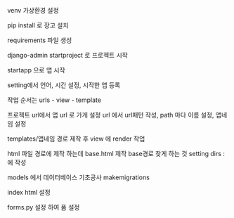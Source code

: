 venv 가상환경 설정

pip install 로 장고 설치

requirements 파일 생성

django-admin startproject 로 프로젝트 시작

startapp 으로 앱 시작

setting에서 언어, 시간 설정, 시작한 앱 등록


작업 순서는 urls - view - template


프로젝트 url에서 앱 url 로 가게 설정
url 에서 url패턴 작성, path 마다 이름 설정, 앱네임 설정

templates/앱네임 경로 제작 후 view 에 render 작업

html 파일 경로에 제작 하는데 base.html 제작
base경로 찾게 하는 것 setting dirs : 에 작성

models 에서 데이터베이스 기초공사
makemigrations

index html 설정


forms.py 설정 하여 폼 설정



